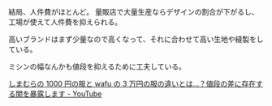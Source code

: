 結局、人件費がほとんど。
量販店で大量生産ならデザインの割合が下がるし、工場が使えて人件費を抑えられる。

高いブランドはまず少量なので高くなって、それに合わせて高い生地や縫製をしている。

ミシンの幅なんかも値段を抑えるために工夫している。

[しまむらの 1000 円の服と wafu の 3 万円の服の違いとは...？値段の差に存在する闇を暴露します - YouTube](https://youtube.com/watch?v=NfGqB-7FjA4&si=le5-yB0UYYXfieaT)

